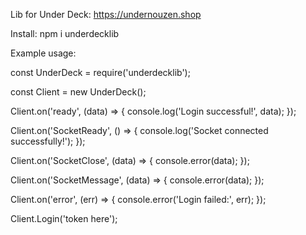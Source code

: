 Lib for Under Deck: https://undernouzen.shop

Install: npm i underdecklib

Example usage:

const UnderDeck = require('underdecklib');

const Client = new UnderDeck();

Client.on('ready', (data) => {
  console.log('Login successful!', data);
});

Client.on('SocketReady', () => {
  console.log('Socket connected successfully!');
});

Client.on('SocketClose', (data) => {
  console.error(data);
});

Client.on('SocketMessage', (data) => {
  console.error(data);
});

Client.on('error', (err) => {
  console.error('Login failed:', err);
});

Client.Login('token here');